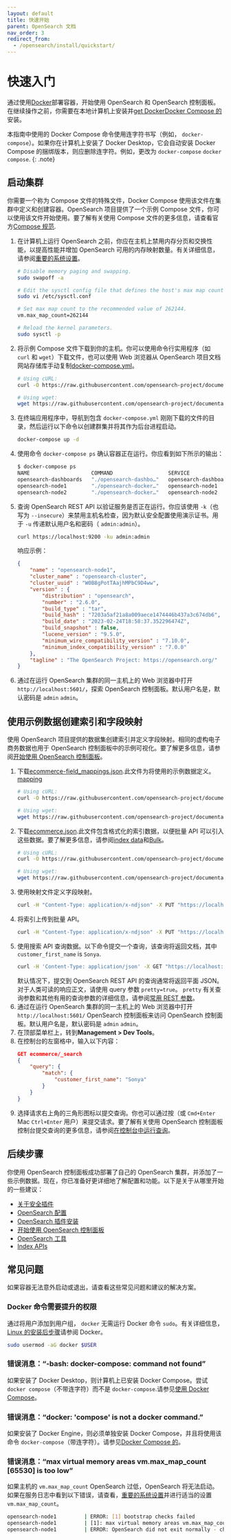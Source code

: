 ```yaml
---
layout: default
title: 快速开始
parent: OpenSearch 文档
nav_order: 3
redirect_from: 
  - /opensearch/install/quickstart/
---
```


# 快速入门

通过使用[Docker](https://www.docker.com/)部署容器，开始使用 OpenSearch 和 OpenSearch 控制面板。在继续操作之前，你需要在本地计算机上安装并[get Docker](https://docs.docker.com/get-docker/)[Docker Compose 的](https://github.com/docker/compose)安装。

本指南中使用的 Docker Compose 命令使用连字符书写（例如， `docker-compose`）。如果你在计算机上安装了 Docker Desktop，它会自动安装 Docker Compose 的捆绑版本，则应删除连字符。例如，更改为 `docker-compose` `docker compose`.
{: .note}

## 启动集群

你需要一个称为 Compose 文件的特殊文件，Docker Compose 使用该文件在集群中定义和创建容器。OpenSearch 项目提供了一个示例 Compose 文件，你可以使用该文件开始使用。要了解有关使用 Compose 文件的更多信息，请查看官方[Compose 规范](https://docs.docker.com/compose/compose-file/).

1. 在计算机上运行 OpenSearch 之前，你应在主机上禁用内存分页和交换性能，以提高性能并增加 OpenSearch 可用的内存映射数量。有关详细信息，请参阅[重要的系统设置]({{site.url}}{{site.baseurl}}/opensearch/install/important-settings/)。
    ```bash
    # Disable memory paging and swapping.
    sudo swapoff -a
    
    # Edit the sysctl config file that defines the host's max map count.
    sudo vi /etc/sysctl.conf
    
    # Set max map count to the recommended value of 262144.
    vm.max_map_count=262144
    
    # Reload the kernel parameters.
    sudo sysctl -p
    ```
1. 将示例 Compose 文件下载到你的主机。你可以使用命令行实用程序（如 `curl` 和 `wget`）下载文件，也可以使用 Web 浏览器从 OpenSearch 项目文档网站存储库手动复制[docker-compose.yml](https://github.com/opensearch-project/documentation-website/blob/{{site.opensearch_major_minor_version}}/assets/examples/docker-compose.yml)。
    ```bash
    # Using cURL:
    curl -O https://raw.githubusercontent.com/opensearch-project/documentation-website/{{site.opensearch_major_minor_version}}/assets/examples/docker-compose.yml
    
    # Using wget:
    wget https://raw.githubusercontent.com/opensearch-project/documentation-website/{{site.opensearch_major_minor_version}}/assets/examples/docker-compose.yml
    ```
1. 在终端应用程序中，导航到包含 `docker-compose.yml` 刚刚下载的文件的目录，然后运行以下命令以创建群集并将其作为后台进程启动。
    ```bash
    docker-compose up -d
    ```
1. 使用命令 `docker-compose ps` 确认容器正在运行。你应看到如下所示的输出：
    ```bash
    $ docker-compose ps
    NAME                    COMMAND                  SERVICE                 STATUS              PORTS
    opensearch-dashboards   "./opensearch-dashbo…"   opensearch-dashboards   running             0.0.0.0:5601->5601/tcp
    opensearch-node1        "./opensearch-docker…"   opensearch-node1        running             0.0.0.0:9200->9200/tcp, 9300/tcp, 0.0.0.0:9600->9600/tcp, 9650/tcp
    opensearch-node2        "./opensearch-docker…"   opensearch-node2        running             9200/tcp, 9300/tcp, 9600/tcp, 9650/tcp
    ```
1. 查询 OpenSearch REST API 以验证服务是否正在运行。你应该使用 `-k`（也写为 `--insecure`）来禁用主机名检查，因为默认安全配置使用演示证书。用于 `-u` 传递默认用户名和密码（ `admin:admin`）。
    ```bash
    curl https://localhost:9200 -ku admin:admin
    ```
    响应示例：
    ```json
    {
        "name" : "opensearch-node1",
        "cluster_name" : "opensearch-cluster",
        "cluster_uuid" : "W0B8gPotTAajhMPbC9D4ww",
        "version" : {
            "distribution" : "opensearch",
            "number" : "2.6.0",
            "build_type" : "tar",
            "build_hash" : "7203a5af21a8a009aece1474446b437a3c674db6",
            "build_date" : "2023-02-24T18:58:37.352296474Z",
            "build_snapshot" : false,
            "lucene_version" : "9.5.0",
            "minimum_wire_compatibility_version" : "7.10.0",
            "minimum_index_compatibility_version" : "7.0.0"
        },
        "tagline" : "The OpenSearch Project: https://opensearch.org/"
    }
    ```
1. 通过在运行 OpenSearch 集群的同一主机上的 Web 浏览器中打开 `http://localhost:5601/`，探索 OpenSearch 控制面板。默认用户名是，默认密码是 `admin` `admin`。

## 使用示例数据创建索引和字段映射

使用 OpenSearch 项目提供的数据集创建索引并定义字段映射。相同的虚构电子商务数据也用于 OpenSearch 控制面板中的示例可视化。要了解更多信息，请参阅[开始使用 OpenSearch 控制面板]({{site.url}}{{site.baseurl}}/dashboards/index/)。

1. 下载[ecommerce-field_mappings.json](https://github.com/opensearch-project/documentation-website/blob/{{site.opensearch_major_minor_version}}/assets/examples/ecommerce-field_mappings.json).此文件为将使用的示例数据定义。[mapping]({{site.url}}{{site.baseurl}}/opensearch/mappings/)
    ```bash
    # Using cURL:
    curl -O https://raw.githubusercontent.com/opensearch-project/documentation-website/{{site.opensearch_major_minor_version}}/assets/examples/ecommerce-field_mappings.json
    
    # Using wget:
    wget https://raw.githubusercontent.com/opensearch-project/documentation-website/{{site.opensearch_major_minor_version}}/assets/examples/ecommerce-field_mappings.json
    ```
1. 下载[ecommerce.json](https://github.com/opensearch-project/documentation-website/blob/{{site.opensearch_major_minor_version}}/assets/examples/ecommerce.json).此文件包含格式化的索引数据，以便批量 API 可以引入这些数据。要了解更多信息，请参阅[index data]({{site.url}}{{site.baseurl}}/opensearch/index-data/)和[Bulk]({{site.url}}{{site.baseurl}}/api-reference/document-apis/bulk/)。
    ```bash
    # Using cURL:
    curl -O https://raw.githubusercontent.com/opensearch-project/documentation-website/{{site.opensearch_major_minor_version}}/assets/examples/ecommerce.json
    
    # Using wget:
    wget https://raw.githubusercontent.com/opensearch-project/documentation-website/{{site.opensearch_major_minor_version}}/assets/examples/ecommerce.json
    ```
1. 使用映射文件定义字段映射。
    ```bash
    curl -H "Content-Type: application/x-ndjson" -X PUT "https://localhost:9200/ecommerce" -ku admin:admin --data-binary "@ecommerce-field_mappings.json"
    ```
1. 将索引上传到批量 API。
    ```bash
    curl -H "Content-Type: application/x-ndjson" -X PUT "https://localhost:9200/ecommerce/_bulk" -ku admin:admin --data-binary "@ecommerce.json"
    ```
1. 使用搜索 API 查询数据。以下命令提交一个查询，该查询将返回文档，其中 `customer_first_name` is `Sonya`.
    ```bash
    curl -H 'Content-Type: application/json' -X GET "https://localhost:9200/ecommerce/_search?pretty=true" -ku admin:admin -d' {"query":{"match":{"customer_first_name":"Sonya"}}}'
    ```
    默认情况下，提交到 OpenSearch REST API 的查询通常将返回平面 JSON。对于人类可读的响应正文，请使用 query 参数 `pretty=true`。 `pretty` 有关查询参数和其他有用的查询参数的详细信息，请参阅[常用 REST 参数]({{site.url}}{{site.baseurl}}/opensearch/common-parameters/)。
1. 通过在运行 OpenSearch 集群的同一主机上的 Web 浏览器中打开 `http://localhost:5601/` OpenSearch 控制面板来访问 OpenSearch 控制面板。默认用户名是，默认密码是 `admin` `admin`。
1. 在顶部菜单栏上，转到**Management > Dev Tools**。
1. 在控制台的左窗格中，输入以下内容：
    ```json
    GET ecommerce/_search
    {
        "query": {
            "match": {
                "customer_first_name": "Sonya"
            }
        }
    }
    ```
1. 选择请求右上角的三角形图标以提交查询。你也可以通过按（或 `Cmd+Enter` Mac `Ctrl+Enter` 用户）来提交请求。要了解有关使用 OpenSearch 控制面板控制台提交查询的更多信息，请参阅[在控制台中运行查询]({{site.url}}{{site.baseurl}}/dashboards/run-queries/)。

## 后续步骤

你使用 OpenSearch 控制面板成功部署了自己的 OpenSearch 集群，并添加了一些示例数据。现在，你已准备好更详细地了解配置和功能。以下是关于从哪里开始的一些建议：
- [关于安全插件]({{site.url}}{{site.baseurl}}/security/index/)
- [OpenSearch 配置]({{site.url}}{{site.baseurl}}/install-and-configure/configuring-opensearch/)
- [OpenSearch 插件安装]({{site.url}}{{site.baseurl}}/opensearch/install/plugins/)
- [开始使用 OpenSearch 控制面板]({{site.url}}{{site.baseurl}}/dashboards/index/)
- [OpenSearch 工具]({{site.url}}{{site.baseurl}}/tools/index/)
- [Index APIs]({{site.url}}{{site.baseurl}}/api-reference/index-apis/index/)

## 常见问题

如果容器无法意外启动或退出，请查看这些常见问题和建议的解决方案。

### Docker 命令需要提升的权限

通过将用户添加到用户组， `docker` 无需运行 Docker 命令 `sudo`。有关详细信息，[Linux 的安装后步骤](https://docs.docker.com/engine/install/linux-postinstall/)请参阅 Docker。
```bash
sudo usermod -aG docker $USER
```

### 错误消息：“-bash: docker-compose: command not found”

如果安装了 Docker Desktop，则计算机上已安装 Docker Compose。尝试 `docker compose`（不带连字符）而不是 `docker-compose`.请参见[使用 Docker Compose](https://docs.docker.com/get-started/08_using_compose/)。

### 错误消息：“docker: 'compose' is not a docker command.”

如果安装了 Docker Engine，则必须单独安装 Docker Compose，并且将使用该命令 `docker-compose`（带连字符）。请参见[Docker Compose 的](https://github.com/docker/compose)。

### 错误消息：“max virtual memory areas vm.max_map_count [65530] is too low”

如果主机的 `vm.max_map_count` OpenSearch 过低，OpenSearch 将无法启动。如果在服务日志中看到以下错误，请查看，[重要的系统设置]({{site.url}}{{site.baseurl}}/opensearch/install/important-settings/)并进行适当的设置 `vm.max_map_count`。
```bash
opensearch-node1         | ERROR: [1] bootstrap checks failed
opensearch-node1         | [1]: max virtual memory areas vm.max_map_count [65530] is too low, increase to at least [262144]
opensearch-node1         | ERROR: OpenSearch did not exit normally - check the logs at /usr/share/opensearch/logs/opensearch-cluster.log
```